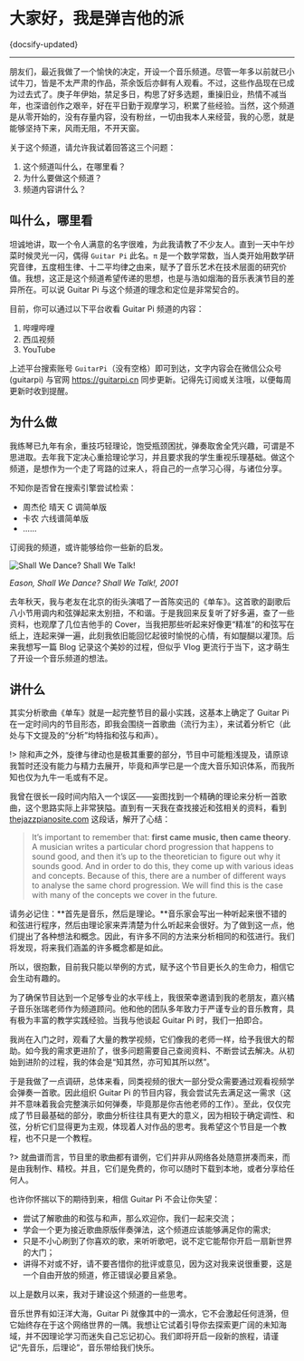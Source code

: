 # 大家好，我是弹吉他的派

{docsify-updated}

---

朋友们，最近我做了一个愉快的决定，开设一个音乐频道。尽管一年多以前就已小试牛刀，皆是不太严肃的作品，茶余饭后亦鲜有人观看。不过，这些作品现在已成为过去式了。庚子年伊始，禁足多日，构思了好多选题，重操旧业，热情不减当年，也深谙创作之艰辛，好在平日勤于观摩学习，积累了些经验。当然，这个频道是从零开始的，没有存量内容，没有粉丝，一切由我本人来经营，我的心愿，就是能够坚持下来，风雨无阻，不开天窗。

关于这个频道，请允许我试着回答这三个问题：

1. 这个频道叫什么，在哪里看？
2. 为什么要做这个频道？
3. 频道内容讲什么？

## 叫什么，哪里看

坦诚地讲，取一个令人满意的名字很难，为此我请教了不少友人。直到一天中午炒菜时候灵光一闪，偶得 `Guitar Pi` 此名。`π` 是一个数学常数，当人类开始用数学研究音律，五度相生律、十二平均律之由来，赋予了音乐艺术在技术层面的研究价值。我想，这正是这个频道希望传递的思想，也是与浩如烟海的音乐表演节目的差异所在。可以说 Guitar Pi 与这个频道的理念和定位是非常契合的。

目前，你可以通过以下平台收看 Guitar Pi 频道的内容：

1. 哔哩哔哩
2. 西瓜视频
3. YouTube

上述平台搜索账号 `GuitarPi`（没有空格）即可到达，文字内容会在微信公众号 (guitarpi) 与官网 https://guitarpi.cn 同步更新。记得先订阅或关注哦，以便每周更新时收到提醒。

## 为什么做

我练琴已九年有余，重技巧轻理论，饱受瓶颈困扰，弹奏取舍全凭兴趣，可谓是不思进取。去年我下定决心重拾理论学习，并且要求我的学生重视乐理基础。做这个频道，是想作为一个走了弯路的过来人，将自己的一点学习心得，与诸位分享。

不知你是否曾在搜索引擎尝试检索：

- 周杰伦 晴天 C 调简单版
- 卡农 六线谱简单版
- ……

订阅我的频道，或许能够给你一些新的启发。

![Shall We Dance? Shall We Talk!](https://ae01.alicdn.com/kf/U3e3d723798834908b040a4ef583c1726V.jpg)

_Eason, Shall We Dance? Shall We Talk!, 2001_

去年秋天，我与老友在北京的街头演唱了一首陈奕迅的《单车》。这首歌的副歌后八小节用调内和弦弹起来太别扭，不和谐。于是我回来反复听了好多遍，查了一些资料，也观摩了几位吉他手的 Cover，当我把那些听起来好像更“精准”的和弦写在纸上，连起来弹一遍，此刻我依旧能回忆起彼时愉悦的心情，有如醍醐以灌顶。后来我想写一篇 Blog 记录这个美妙的过程，但似乎 Vlog 更流行于当下，这才萌生了开设一个音乐频道的想法。

## 讲什么

其实分析歌曲《单车》就是一起完整节目的最小实践，这基本上确定了 Guitar Pi 在一定时间内的节目形态，即我会围绕一首歌曲（流行为主），来试着分析它（此处与下文提及的“分析”均特指和弦与和声）。

!> 除和声之外，旋律与律动也是极其重要的部分，节目中可能粗浅提及，请原谅我暂时还没有能力与精力去展开，毕竟和声学已是一个庞大音乐知识体系，而我所知也仅为九牛一毛或有不足。

我曾在很长一段时间内陷入一个误区——妄图找到一个精确的理论来分析一首歌曲，这个思路实际上非常狭隘。直到有一天我在查找接近和弦相关的资料，看到 [thejazzpianosite.com](http://www.thejazzpianosite.com/jazz-piano-lessons/jazz-chords/passing-chords/) 这段话，解开了心结：

> It’s important to remember that: **first came music, then came theory**. A musician writes a particular chord progression that happens to sound good, and then it’s up to the theoretician to figure out why it sounds good. And in order to do this, they come up with various ideas and concepts. Because of this, there are a number of different ways to analyse the same chord progression. We will find this is the case with many of the concepts we cover in the future.

请务必记住：**首先是音乐，然后是理论。**音乐家会写出一种听起来很不错的和弦进行程序，然后由理论家来弄清楚为什么听起来会很好。为了做到这一点，他们提出了各种想法和概念。因此，有许多不同的方法来分析相同的和弦进行。我们将发现，将来我们涵盖的许多概念都是如此。

所以，很抱歉，目前我只能以举例的方式，赋予这个节目更长久的生命力，相信它会生动有趣的。

为了确保节目达到一个足够专业的水平线上，我很荣幸邀请到我的老朋友，嘉兴橘子音乐张瑞老师作为频道顾问。他和他的团队多年致力于严谨专业的音乐教育，具有极为丰富的教学实践经验。当我与他谈起 Guitar Pi 时，我们一拍即合。

我尚在入门之时，观看了大量的教学视频，它们像我的老师一样，给予我很大的帮助。如今我的需求更进阶了，很多问题需要自己查阅资料、不断尝试去解决。从初始到进阶的过程，我的体会是“知其然，亦可知其所以然”。

于是我做了一点调研，总体来看，同类视频的很大一部分受众需要通过观看视频学会弹奏一首歌。因此组织 Guitar Pi 的节目内容，我会尝试先去满足这一需求（这并不意味着我会完整演示如何弹奏，毕竟那是你吉他老师的工作）。至此，仅仅完成了节目最基础的部分，歌曲分析往往具有更大的意义，因为相较于确定调性、和弦，分析它们显得更为主观，体现着人对作品的思考。我希望这个节目是一个教程，也不只是一个教程。

?> 就曲谱而言，节目里的歌曲都有谱例，它们并非从网络各处随意拼凑而来，而是由我制作、精校。并且，它们是免费的，你可以随时下载到本地，或者分享给任何人。

也许你怀揣以下的期待到来，相信 Guitar Pi 不会让你失望：

- 尝试了解歌曲的和弦与和声，那么欢迎你，我们一起来交流；
- 学会一个更为接近歌曲原版伴奏弹法，这个频道应该能够满足你的需求;
- 只是不小心刷到了你喜欢的歌，来听听歌吧，说不定它能帮你开启一扇新世界的大门；
- 讲得不对或不好，请不要吝惜你的批评或意见，因为这对我来说很重要，这是一个自由开放的频道，修正错误必要且紧急。

以上是数月以来，我对于建设这个频道的一些思考。

音乐世界有如汪洋大海，Guitar Pi 就像其中的一滴水，它不会激起任何涟漪，但它始终存在于这个网络世界的一隅。我想让它试着引导你去探索更广阔的未知海域，并不因理论学习而迷失自己忘记初心。我们即将开启一段新的旅程，请谨记“先音乐，后理论”，音乐带给我们快乐。
